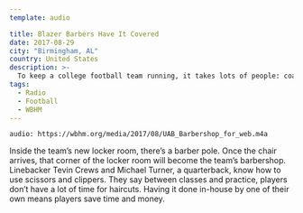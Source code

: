 ```yaml
---
template: audio

title: Blazer Barbers Have It Covered
date: 2017-08-29
city: "Birmingham, AL"
country: United States
description: >-
  To keep a college football team running, it takes lots of people: coaches, physical therapists, boosters, and maybe even a team psychologist. To keep players looking sharp underneath the helmets, there’s the team barber. Or as is the case for the UAB Blazers football team, make that barbers.
tags:
  - Radio
  - Football
  - WBHM
---
```


`audio: https://wbhm.org/media/2017/08/UAB_Barbershop_for_web.m4a`

Inside the team’s new locker room, there’s a barber pole. Once the chair arrives, that corner of the locker room will become the team’s barbershop. Linebacker Tevin Crews and Michael Turner, a quarterback, know how to use scissors and clippers. They say between classes and practice, players don’t have a lot of time for haircuts. Having it done in-house by one of their own means players save time and money.

